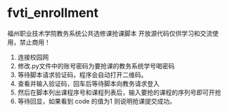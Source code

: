 # fvti_enrollment
福州职业技术学院教务系统公共选修课抢课脚本
开放源代码仅供学习和交流使用，禁止商用！
1. 连接校园网
2. 修改.py文件中的账号密码为要抢课的教务系统学号喝密码
3. 等待脚本请求验证码，程序会自动打开二维码。
4. 查看并输入验证码，回车后等待脚本向教务请求登入
5. 然后在脚本列出课程序号和课程列表后，输入要抢的课程的序列号即可开抢
6. 等待回显，如果看到 code 的值为1 则说明抢课提交成功。
